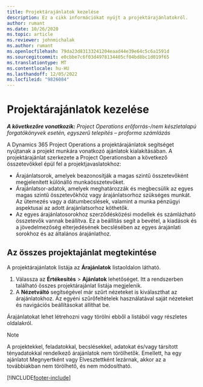 ```yaml
---
title: Projektárajánlatok kezelése
description: Ez a cikk információkat nyújt a projektárajánlatokról.
author: rumant
ms.date: 10/26/2020
ms.topic: article
ms.reviewer: johnmichalak
ms.author: rumant
ms.openlocfilehash: 79da23d83133241204eaad44e39e64c5c6a1591d
ms.sourcegitcommit: e0cbbe7c6f03d4978134405cf04bd8bc1d019f65
ms.translationtype: MT
ms.contentlocale: hu-HU
ms.lasthandoff: 12/05/2022
ms.locfileid: "9826084"
---
```

# <a name="manage-project-quotes"></a>Projektárajánlatok kezelése

_**A következőre vonatkozik:** Project Operations erőforrás-/nem készletalapú forgatókönyvek esetén, egyszerű telepítés – proforma számlázás_

A Dynamics 365 Project Operations a projektárajánlatok segítséget nyújtanak a projekt munkára vonatkozó ajánlatok kialakításában. A projektárajánlat szerkezete a Project Operationsban a következő összetevőkkel épül fel a projektjavaslatokhoz:

  - Árajánlatsorok, amelyek beazonosítják a magas szintű összetevőként megjelenített különálló munkaösszetevőket.
  - Árajánlatsor-adatok, amelyek meghatározzák és megbecsülik az egyes magas szintű összetevőkhöz vagy árajánlatsorhoz szükséges munkát. Az ütemezés vagy a dátumbecslések, valamint a munka pénzügyi aspektusai az adott árajánlatsorhoz köthetők.
  - Az egyes árajánlatosorokhoz szerződésközési modellek és számlázható összetevők vannak beállítva. Ez a beállítás segít a bevétel, a kiadások és a jövedelmezőség elterjedésének becslésében az egyes árajánlati sorokhoz és az általános árajánlathoz.

## <a name="view-all-project-quotes"></a>Az összes projektajánlat megtekintése

A projektárajánlatok listája az **Árajánlatok** listaoldalon látható. 

1. Válassza az **Értékesítés** > **Ajánlatok** lehetőséget. Itt a rendszerben található összes projektárajánlat listája megjelenik. 
2. A **Nézetváltó** segítségével már szűrt nézeteket is kiválaszthat az árajánlatokhoz. Az egyéni szűrőfeltételek használatával saját nézeteket és navigációs beállításokat állíthat be.

Árajánlatokat lehet létrehozni vagy törölni ebből a listából vagy részletes oldalakról.

 > [!NOTE]
 > A projektekkel, feladatokkal, becslésekkel, adatokat és/vagy társított tényadatokkal rendelkező árajánlatok nem törölhetők. Emellett, ha egy ajánlatot Megnyertként vagy Elvesztettként lezárnak, akkor az a továbbiakban nem törölhető, és nem módosítható. 


[!INCLUDE[footer-include](../../includes/footer-banner.md)]

